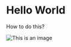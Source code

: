 # Hello World
How to do this?

<!--date 2022-12-07 -->
<!--tags tag -->
<!--desc this is tech hello. -->
<!--post tech-hello -->

![This is an image](https://myoctocat.com/assets/images/base-octocat.svg)
